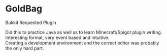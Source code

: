 # GoldBag
Bukkit Requested Plugin

Did this to practice Java as well as to learn Minecraft/Spigot plugin writing. <br>
Interesting format, very event based and intuitive. <br> 
Creating a development environment and the correct editor was probably the only hard part. <br>
